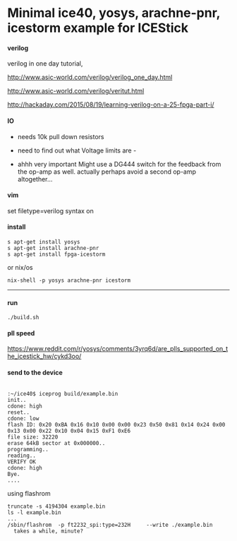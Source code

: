 
# Minimal ice40, yosys, arachne-pnr, icestorm example for ICEStick

#### verilog

verilog in one day tutorial,


http://www.asic-world.com/verilog/verilog_one_day.html

http://www.asic-world.com/verilog/veritut.html


http://hackaday.com/2015/08/19/learning-verilog-on-a-25-fpga-part-i/


#### IO
  - needs 10k pull down resistors
  - need to find out what Voltage limits are -

  - ahhh very important Might use a DG444 switch for the feedback from the op-amp as well.
    actually perhaps avoid a second op-amp altogether...

#### vim

set filetype=verilog
syntax on


#### install
```
s apt-get install yosys
s apt-get install arachne-pnr
s apt-get install fpga-icestorm
```

or nix/os
```
nix-shell -p yosys arachne-pnr icestorm
```

---
#### run
```
./build.sh

```

#### pll speed

https://www.reddit.com/r/yosys/comments/3yrq6d/are_plls_supported_on_the_icestick_hw/cykd3oo/

#### send to the device

```

:~/ice40$ iceprog build/example.bin
init..
cdone: high
reset..
cdone: low
flash ID: 0x20 0xBA 0x16 0x10 0x00 0x00 0x23 0x50 0x81 0x14 0x24 0x00 0x13 0x00 0x22 0x10 0x04 0x15 0xF1 0xE6
file size: 32220
erase 64kB sector at 0x000000..
programming..
reading..
VERIFY OK
cdone: high
Bye.
....
```

using flashrom

```
truncate -s 4194304 example.bin
ls -l example.bin
...
/sbin/flashrom  -p ft2232_spi:type=232H     --write ./example.bin
  takes a while, minute?
```


